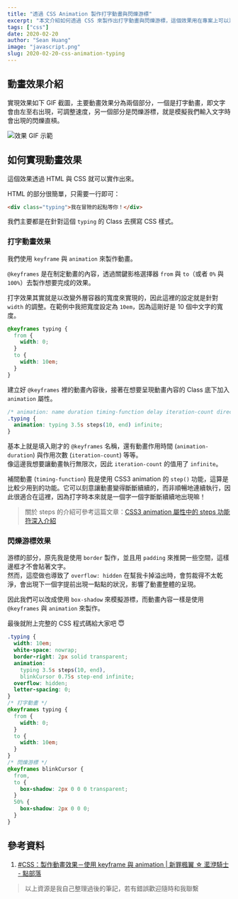 ```yaml
---
title: "透過 CSS Animation 製作打字動畫與閃爍游標"
excerpt: "本文介紹如何透過 CSS 來製作出打字動畫與閃爍游標，這個效果用在專案上可以添增一些亮點，視覺效果還滿不錯的，一起來試試看吧！"
tags: ["css"]
date: 2020-02-20
author: "Sean Huang"
image: "javascript.png"
slug: 2020-02-20-css-animation-typing
---
```


## 動畫效果介紹

實現效果如下 GIF 截圖，主要動畫效果分為兩個部分，一個是打字動畫，即文字會由左至右出現，可調整速度，另一個部分是閃爍游標，就是模擬我們輸入文字時會出現的閃爍直槓。

![效果 GIF 示範](https://i.imgur.com/vR51PwH.gif)

## 如何實現動畫效果

這個效果透過 HTML 與 CSS 就可以實作出來。

HTML 的部分很簡單，只需要一行即可：

```html
<div class="typing">我在冒險的起點等你！</div>
```

我們主要都是在針對這個 `typing` 的 Class 去撰寫 CSS 樣式。

### 打字動畫效果

我們使用 `keyframe` 與 `animation` 來製作動畫。

`@keyframes` 是在制定動畫的內容，透過關鍵影格選擇器 `from` 與 `to`（或者 `0%` 與 `100%`）去製作想要完成的效果。

打字效果其實就是以改變外層容器的寬度來實現的，因此這裡的設定就是針對 `width` 的調整。在範例中我把寬度設定為 `10em`，因為這剛好是 10 個中文字的寬度。

```css
@keyframes typing {
  from {
    width: 0;
  }
  to {
    width: 10em;
  }
}
```

建立好 `@keyframes` 裡的動畫內容後，接著在想要呈現動畫內容的 Class 底下加入 `animation` 屬性。

```css
/* animation: name duration timing-function delay iteration-count direction; */
.typing {
  animation: typing 3.5s steps(10, end) infinite;
}
```

基本上就是填入剛才的 `@keyframes` 名稱，還有動畫作用時間 (`animation-duration`) 與作用次數 (`iteration-count`) 等等。  
像這邊我想要讓動畫執行無限次，因此 `iteration-count` 的值用了 `infinite`。

補間動畫 (`timing-function`) 我是使用 CSS3 animation 的 `step()` 功能，這算是比較少用到的功能。它可以刻意讓動畫變得斷斷續續的，而非順暢地連續執行，因此很適合在這裡，因為打字時本來就是一個字一個字斷斷續續地出現嘛！

> 關於 steps 的介紹可參考這篇文章：[CSS3 animation 屬性中的 steps 功能符深入介紹](https://www.zhangxinxu.com/wordpress/2018/06/css3-animation-steps-step-start-end/)

### 閃爍游標效果

游標的部分，原先我是使用 `border` 製作，並且用 `padding` 來推開一些空間，這樣邊框才不會貼著文字。  
然而，這麼做也導致了 `overflow: hidden` 在幫我卡掉溢出時，會剪裁得不太乾淨，會出現下一個字提前出現一點點的狀況，影響了動畫整體的呈現。

因此我們可以改成使用 `box-shadow` 來模擬游標，而動畫內容一樣是使用 `@keyframes` 與 `animation` 來製作。

最後就附上完整的 CSS 程式碼給大家吧 😇

```css
.typing {
  width: 10em;
  white-space: nowrap;
  border-right: 2px solid transparent;
  animation:
    typing 3.5s steps(10, end),
    blinkCursor 0.75s step-end infinite;
  overflow: hidden;
  letter-spacing: 0;
}
/* 打字動畫 */
@keyframes typing {
  from {
    width: 0;
  }
  to {
    width: 10em;
  }
}
/* 閃爍游標 */
@keyframes blinkCursor {
  from,
  to {
    box-shadow: 2px 0 0 0 transparent;
  }
  50% {
    box-shadow: 2px 0 0 0;
  }
}
```

## 參考資料

1. [#CSS：製作動畫效果－使用 keyframe 與 animation | 新罪楓翼 ☆ 灆洢騎士 - 點部落](https://dotblogs.com.tw/knightzone/2013/09/07/116716)

> 以上資源是我自己整理過後的筆記，若有錯誤歡迎隨時和我聯繫
